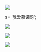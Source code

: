 ![](https://ws1.sinaimg.cn/large/006tKfTcly1g0zmcwgwbuj30zu05cdgy.jpg)

s= '我爱慕课网';

![](https://ws1.sinaimg.cn/large/006tKfTcly1g0zmjbbig6j30yy06g3zk.jpg)

![](https://ws1.sinaimg.cn/large/006tKfTcly1g0zml6oml1j31ai0qm0wc.jpg)

![](https://ws3.sinaimg.cn/large/006tKfTcly1g0zmnnkwb2j30uc0u0goj.jpg)













